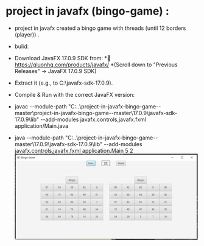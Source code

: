 # project in javafx (bingo-game) :
* project in javafx  created a bingo game with threads (until 12 borders (player)) .
* bulid:
* Download JavaFX 17.0.9 SDK from:
*🔗 https://gluonhq.com/products/javafx/
*(Scroll down to "Previous Releases" → JavaFX 17.0.9 SDK)

* Extract it (e.g., to C:\javafx-sdk-17.0.9).

* Compile & Run with the correct JavaFX version:
* javac --module-path "C:\.\.\project-in-javafx-bingo-game--master\project-in-javafx-bingo-game--master\17.0.9\javafx-sdk-17.0.9\lib" --add-modules javafx.controls,javafx.fxml application/Main.java
* java --module-path "C:\.\.\project-in-javafx-bingo-game--master\17.0.9\javafx-sdk-17.0.9\lib" --add-modules javafx.controls,javafx.fxml application.Main 5 2
![](picture/bingo2.PNG)

